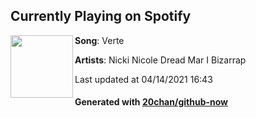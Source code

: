## Currently Playing on Spotify

[<img align="left" width="100" src="https://i.scdn.co/image/ab67616d00001e0272b1d033c4df671870183589">](https://open.spotify.com/album/3NXbwVxHga0cmLdnRIDX64)

**Song**: Verte

**Artists**: Nicki Nicole Dread Mar I Bizarrap

Last updated at 04/14/2021 16:43

#### Generated with [20chan/github-now](https://github.com/20chan/github-now)